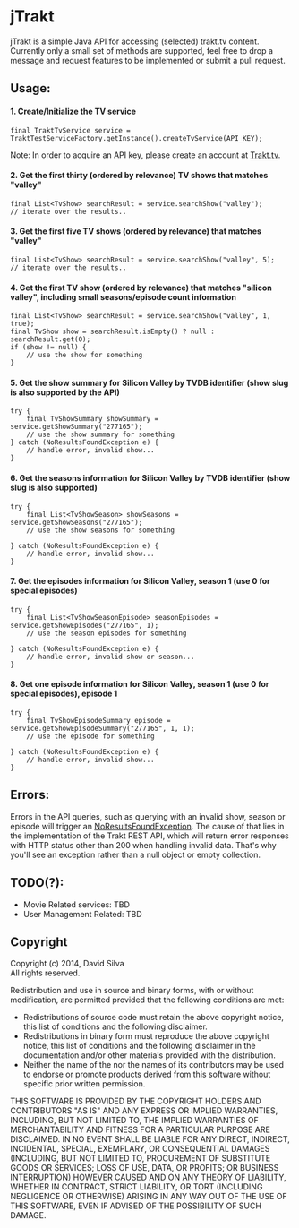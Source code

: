 jTrakt
=============
jTrakt is a simple Java API for accessing (selected) trakt.tv content.<br/>
Currently only a small set of methods are supported, feel free to drop a message
and request features to be implemented or submit a pull request.


Usage:
------
#### 1. Create/Initialize the TV service
    final TraktTvService service = TraktTestServiceFactory.getInstance().createTvService(API_KEY);
Note: In order to acquire an API key, please create an account at [Trakt.tv](http://trakt.tv/).

#### 2. Get the first thirty (ordered by relevance) TV shows that matches "valley"
    final List<TvShow> searchResult = service.searchShow("valley");
    // iterate over the results..
    
#### 3. Get the first five TV shows (ordered by relevance) that matches "valley"
    final List<TvShow> searchResult = service.searchShow("valley", 5);
    // iterate over the results..

#### 4. Get the first TV show (ordered by relevance) that matches "silicon valley", including small seasons/episode count information
    final List<TvShow> searchResult = service.searchShow("valley", 1, true);
    final TvShow show = searchResult.isEmpty() ? null : searchResult.get(0);
    if (show != null) {
	    // use the show for something
	}
	
#### 5. Get the show summary for Silicon Valley by TVDB identifier (show slug is also supported by the API)
	try {
	    final TvShowSummary showSummary = service.getShowSummary("277165");
	    // use the show summary for something
	} catch (NoResultsFoundException e) {
		// handle error, invalid show...
	}

#### 6. Get the seasons information for Silicon Valley by TVDB identifier (show slug is also supported)
	try {
	    final List<TvShowSeason> showSeasons = service.getShowSeasons("277165");
        // use the show seasons for something

	} catch (NoResultsFoundException e) {
		// handle error, invalid show...
	}

#### 7. Get the episodes information for Silicon Valley, season 1 (use 0 for special episodes)
	try {
	    final List<TvShowSeasonEpisode> seasonEpisodes = service.getShowEpisodes("277165", 1);
        // use the season episodes for something

	} catch (NoResultsFoundException e) {
		// handle error, invalid show or season...
	}

#### 8. Get one episode information for Silicon Valley, season 1 (use 0 for special episodes), episode 1
	try {
	    final TvShowEpisodeSummary episode = service.getShowEpisodeSummary("277165", 1, 1);
        // use the episode for something

	} catch (NoResultsFoundException e) {
		// handle error, invalid show...
	}


Errors:
--------
Errors in the API queries, such as querying with an invalid show, season or episode will trigger an 
[NoResultsFoundException](https://github.com/davidafsilva/jTrakt/blob/master/src/main/java/pt/davidafsilva/jtrakt/exception/NoResultsFoundException.java). 
The cause of that lies in the implementation of the Trakt REST API, which will return error responses with 
HTTP status other than 200 when handling invalid data. That's why you'll see an  exception rather than a null 
object or empty collection.

    
TODO(?):
--------
* Movie Related services: TBD
* User Management Related: TBD


Copyright
---------
Copyright (c) 2014, David Silva<br/>
All rights reserved.

Redistribution and use in source and binary forms, with or without modification,
are permitted provided that the following conditions are met:

 * Redistributions of source code must retain the above copyright
      notice, this list of conditions and the following disclaimer.
 * Redistributions in binary form must reproduce the above copyright
      notice, this list of conditions and the following disclaimer in the
      documentation and/or other materials provided with the distribution.
 * Neither the name of the <organization> nor the
      names of its contributors may be used to endorse or promote products
      derived from this software without specific prior written permission.

THIS SOFTWARE IS PROVIDED BY THE COPYRIGHT HOLDERS AND CONTRIBUTORS "AS IS" AND
ANY EXPRESS OR IMPLIED WARRANTIES, INCLUDING, BUT NOT LIMITED TO, THE IMPLIED
WARRANTIES OF MERCHANTABILITY AND FITNESS FOR A PARTICULAR PURPOSE ARE
DISCLAIMED. IN NO EVENT SHALL <COPYRIGHT HOLDER> BE LIABLE FOR ANY
DIRECT, INDIRECT, INCIDENTAL, SPECIAL, EXEMPLARY, OR CONSEQUENTIAL DAMAGES
(INCLUDING, BUT NOT LIMITED TO, PROCUREMENT OF SUBSTITUTE GOODS OR SERVICES;
LOSS OF USE, DATA, OR PROFITS; OR BUSINESS INTERRUPTION) HOWEVER CAUSED AND
ON ANY THEORY OF LIABILITY, WHETHER IN CONTRACT, STRICT LIABILITY, OR TORT
(INCLUDING NEGLIGENCE OR OTHERWISE) ARISING IN ANY WAY OUT OF THE USE OF THIS
SOFTWARE, EVEN IF ADVISED OF THE POSSIBILITY OF SUCH DAMAGE.
